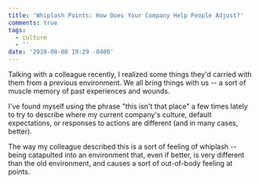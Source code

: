 ```yaml
---
title: 'Whiplash Points: How Does Your Company Help People Adjust?'
comments: true
tags:
  - culture
  - ''
date: '2019-08-08 19:29 -0400'
---
```

Talking with a colleague recently, I realized some things they'd carried with them from a previous environment. We all bring things with us -- a sort of muscle memory of past experiences and wounds. 

I've found myself using the phrase "this isn't that place" a few times lately to try to describe where my current company's culture, default expectations, or responses to actions are different (and in many cases, better). 

The way my colleague described this is a sort of feeling of whiplash -- being catapulted into an environment that, even if better, is very different than the old environment, and causes a sort of out-of-body feeling at points.
